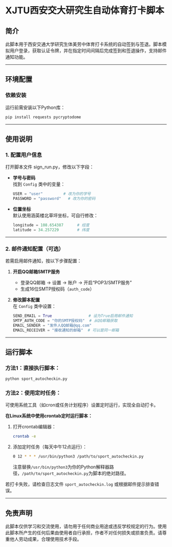 # XJTU西安交大研究生自动体育打卡脚本

## 简介

此脚本用于西安交通大学研究生体美劳中体育打卡系统的自动签到与签退。脚本模拟用户登录，获取认证令牌，并在指定时间间隔后完成签到和签退操作，支持邮件通知功能。

---

## 环境配置

### 依赖安装

运行前需安装以下Python库：

```bash
pip install requests pycryptodome 
```

---

## 使用说明

### 1. 配置用户信息

打开脚本文件 sign_run.py，修改以下字段：

- **学号与密码**  
  找到 `Config` 类中的变量：
  ```python
  USER = "user"         # 改为你的学号
  PASSWORD = "password"   # 改为你的密码
  ```

- **位置坐标**  
  默认使用涵英楼北草坪坐标，可自行修改：
  ```python
  longitude = 108.654387      # 经度
  latitude = 34.257229        # 纬度
  ```

---

### 2. 邮件通知配置（可选）

若需启用邮件通知，按以下步骤配置：

1. **开启QQ邮箱SMTP服务**  
   - 登录QQ邮箱 → 设置 → 账户 → 开启“POP3/SMTP服务”
   - 生成16位SMTP授权码（`auth_code`）

2. **修改脚本配置**  
   在 `Config` 类中设置：
   ```python
   SEND_EMAIL = True                # 设为True启用邮件通知
   SMTP_AUTH_CODE = "你的SMTP授权码"  # 从QQ邮箱获取
   EMAIL_SENDER = "发件人QQ邮箱@qq.com"
   EMAIL_RECEIVER = "接收通知的邮箱"  # 可以是同一邮箱
   ```

---

## 运行脚本

### 方法1：直接执行脚本：
```bash
python sport_autocheckin.py
```

### 方法2：使用定时任务：
可使用系统工具（如cron或任务计划程序）设置定时运行，实现全自动打卡。

**在Linux系统中使用crontab定时运行脚本：**
1. 打开crontab编辑器：
   ```bash
   crontab -e
   ```
2. 添加定时任务（每天中午12点运行）：
   ```bash
   0 12 * * * /usr/bin/python3 /path/to/sport_autocheckin.py
   ```
   注意替换`/usr/bin/python3`为你的Python解释器路径，`/path/to/sport_autocheckin.py`为脚本的绝对路径。

若打卡失败，请检查日志文件 `sport_autocheckin.log` 或根据邮件提示排查错误。

---

## 免责声明
此脚本仅供学习和交流使用，请勿用于任何商业用途或违反学校规定的行为。使用此脚本所产生的任何后果由使用者自行承担，作者不对任何损失或损害负责。请尊重他人劳动成果，合理使用技术手段。
